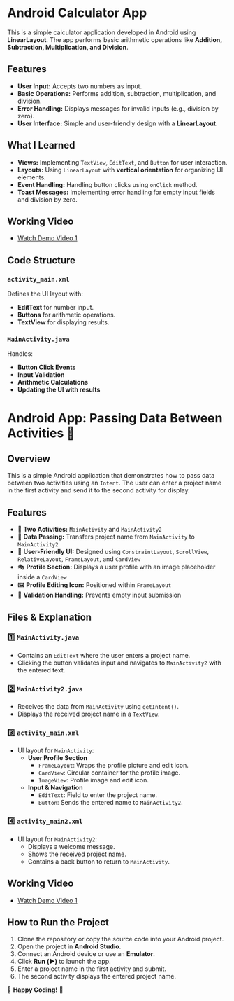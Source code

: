 # Android Calculator App

This is a simple calculator application developed in Android using **LinearLayout**. The app performs basic arithmetic operations like **Addition, Subtraction, Multiplication, and Division**.

## Features
- **User Input:** Accepts two numbers as input.
- **Basic Operations:** Performs addition, subtraction, multiplication, and division.
- **Error Handling:** Displays messages for invalid inputs (e.g., division by zero).
- **User Interface:** Simple and user-friendly design with a **LinearLayout**.

## What I Learned
- **Views:** Implementing `TextView`, `EditText`, and `Button` for user interaction.
- **Layouts:** Using `LinearLayout` with **vertical orientation** for organizing UI elements.
- **Event Handling:** Handling button clicks using `onClick` method.
- **Toast Messages:** Implementing error handling for empty input fields and division by zero.

## Working Video
- [Watch Demo Video 1](https://drive.google.com/file/d/1lWLCTuS-5DhwW0TwudxW7we_rQhH3GUC/view?usp=drive_link)  
 
## Code Structure
### `activity_main.xml`
Defines the UI layout with:
- **EditText** for number input.
- **Buttons** for arithmetic operations.
- **TextView** for displaying results.

### `MainActivity.java`
Handles:
- **Button Click Events**
- **Input Validation**
- **Arithmetic Calculations**
- **Updating the UI with results**

# Android App: Passing Data Between Activities 📱

## Overview
This is a simple Android application that demonstrates how to pass data between two activities using an `Intent`. The user can enter a project name in the first activity and send it to the second activity for display.

## Features
- 📌 **Two Activities:** `MainActivity` and `MainActivity2`
- 🔄 **Data Passing:** Transfers project name from `MainActivity` to `MainActivity2`
- 🎨 **User-Friendly UI:** Designed using `ConstraintLayout`, `ScrollView`, `RelativeLayout`, `FrameLayout`, and `CardView`
- 🎭 **Profile Section:** Displays a user profile with an image placeholder inside a `CardView`
- 🖼️ **Profile Editing Icon:** Positioned within `FrameLayout`
- 🚀 **Validation Handling:** Prevents empty input submission

## Files & Explanation

### 1️⃣ `MainActivity.java`
- Contains an `EditText` where the user enters a project name.
- Clicking the button validates input and navigates to `MainActivity2` with the entered text.

### 2️⃣ `MainActivity2.java`
- Receives the data from `MainActivity` using `getIntent()`.
- Displays the received project name in a `TextView`.

### 3️⃣ `activity_main.xml`
- UI layout for `MainActivity`:
  - **User Profile Section**
    - `FrameLayout`: Wraps the profile picture and edit icon.
    - `CardView`: Circular container for the profile image.
    - `ImageView`: Profile image and edit icon.
  - **Input & Navigation**
    - `EditText`: Field to enter the project name.
    - `Button`: Sends the entered name to `MainActivity2`.

### 4️⃣ `activity_main2.xml`
- UI layout for `MainActivity2`:
  - Displays a welcome message.
  - Shows the received project name.
  - Contains a back button to return to `MainActivity`.

## Working Video
- [Watch Demo Video 1](https://drive.google.com/file/d/1jHStVsCZ0bYW0evXnmbhPYMh7ICT1JWB/view?usp=drive_link)  

## How to Run the Project
1. Clone the repository or copy the source code into your Android project.
2. Open the project in **Android Studio**.
3. Connect an Android device or use an **Emulator**.
4. Click **Run (▶️)** to launch the app.
5. Enter a project name in the first activity and submit.
6. The second activity displays the entered project name.

🚀 **Happy Coding!** 🚀



